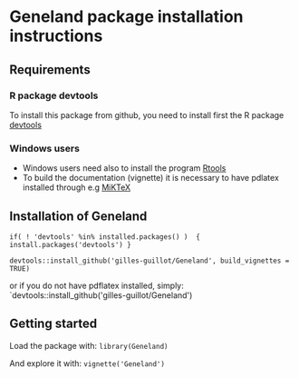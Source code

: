 # Geneland package installation instructions

## Requirements

### R package devtools

To install this package from github, you need to install first the 
R package [devtools](https://cran.r-project.org/web/packages/devtools/index.html)

### Windows users

* Windows users need also to install the program  [Rtools](https://cran.r-project.org/bin/windows/Rtools)
* To build the documentation (vignette) it is necessary to have pdlatex installed through e.g 
[MiKTeX](https://miktex.org/download)



## Installation of Geneland

`if( ! 'devtools' %in% installed.packages() )  { install.packages('devtools') }`

`devtools::install_github('gilles-guillot/Geneland', build_vignettes = TRUE)`

or if you do not have pdflatex installed, simply: 
`devtools::install_github('gilles-guillot/Geneland') 

## Getting started

Load the package with: `library(Geneland)`

And explore it with: `vignette('Geneland')`

